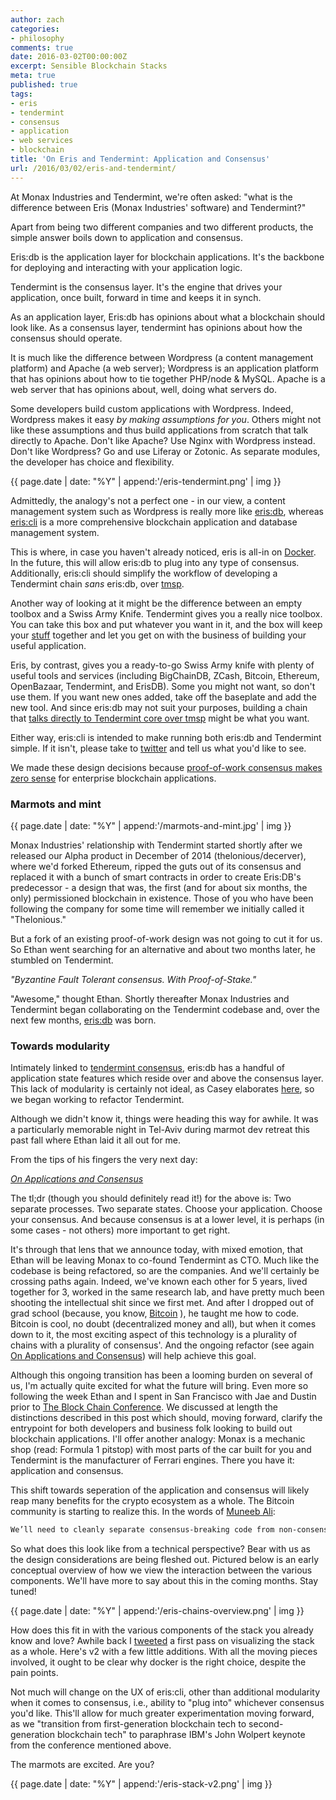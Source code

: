 ```yaml
---
author: zach
categories:
- philosophy
comments: true
date: 2016-03-02T00:00:00Z
excerpt: Sensible Blockchain Stacks
meta: true
published: true
tags:
- eris
- tendermint
- consensus
- application
- web services
- blockchain
title: 'On Eris and Tendermint: Application and Consensus'
url: /2016/03/02/eris-and-tendermint/
---
```


At Monax Industries and Tendermint, we're often asked: "what is the difference between Eris (Monax Industries' software) and Tendermint?"

Apart from being two different companies and two different products, the simple answer boils down to application and consensus.

Eris:db is the application layer for blockchain applications. It's the backbone for deploying and interacting with your application logic.

Tendermint is the consensus layer. It's the engine that drives your application, once built, forward in time and keeps it in synch.

As an application layer, Eris:db has opinions about what a blockchain should look like. As a consensus layer, tendermint has opinions about how the consensus should operate.

It is much like the difference between Wordpress (a content management platform) and Apache (a web server); Wordpress is an application platform that has opinions about how to tie together PHP/node & MySQL. Apache is a web server that has opinions about, well, doing what servers do.

Some developers build custom applications with Wordpress. Indeed, Wordpress makes it easy *by making assumptions for you*. Others might not like these assumptions and thus build applications from scratch that talk directly to Apache. Don't like Apache? Use Nginx with Wordpress instead. Don't like Wordpress? Go and use Liferay or Zotonic. As separate modules, the developer has choice and flexibility.

{{ page.date | date: "%Y" | append:'/eris-tendermint.png' | img }}

Admittedly, the analogy's not a perfect one - in our view, a content management system such as Wordpress is really more like [eris:db](https://erisindustries.com/components/erisdb/), whereas [eris:cli](https://erisindustries.com/components/eriscli/) is a more comprehensive blockchain application and database management system.

This is where, in case you haven't already noticed, eris is all-in on [Docker](https://www.docker.com/). In the future, this will allow eris:db to plug into any type of consensus. Additionally, eris:cli should simplify the workflow of developing a Tendermint chain *sans* eris:db, over [tmsp](http://tendermint.com/posts/tendermint-socket-protocol/).

Another way of looking at it might be the difference between an empty toolbox and a Swiss Army Knife. Tendermint gives you a really nice toolbox. You can take this box and put whatever you want in it, and the box will keep your [stuff](https://www.youtube.com/watch?v=jl17CYYSzUw) together and let you get on with the business of building your useful application.

Eris, by contrast, gives you a ready-to-go Swiss Army knife with plenty of useful tools and services (including BigChainDB, ZCash, Bitcoin, Ethereum, OpenBazaar, Tendermint, and ErisDB). Some you might not want, so don't use them. If you want new ones added, take off the baseplate and add the new tool. And since eris:db may not suit your purposes, building a chain that [talks directly to Tendermint core over tmsp](https://github.com/eris-ltd/eris-by-example/blob/master/erisdb_tmsp/run.sh) might be what you want.

Either way, eris:cli is intended to make running both eris:db and Tendermint simple. If it isn't, please take to [twitter](https://twitter.com/eris_ltd) and tell us what you'd like to see.

We made these design decisions because [proof-of-work consensus makes zero sense](http://cointelegraph.com/news/proof-of-work-proof-of-stake-and-the-consensus-debate) for enterprise blockchain applications.

### Marmots and mint

{{ page.date | date: "%Y" | append:'/marmots-and-mint.jpg' | img }}

Monax Industries' relationship with Tendermint started shortly after we released our Alpha product in December of 2014 (thelonious/decerver), where we'd forked Ethereum, ripped the guts out of its consensus and replaced it with a bunch of smart contracts in order to create Eris:DB's predecessor - a design that was, the first (and for about six months, the only) permissioned blockchain in existence. Those of you who have been following the company for some time will remember we initially called it "Thelonious."

But a fork of an existing proof-of-work design was not going to cut it for us. So Ethan went searching for an alternative and about two months later, he stumbled on Tendermint.

*"Byzantine Fault Tolerant consensus. With Proof-of-Stake."*

"Awesome," thought Ethan. Shortly thereafter Monax Industries and Tendermint began collaborating on the Tendermint codebase and, over the next few months, [eris:db](https://erisindustries.com/components/erisdb/) was born.

### Towards modularity

Intimately linked to [tendermint consensus](https://github.com/tendermint/tendermint/wiki), eris:db has a handful of application state features which reside over and above the consensus layer. This lack of modularity is certainly not ideal, as Casey elaborates [here](https://eng.erisindustries.com/explainers/2015/12/31/on-blockchain-clients-in-2016/), so we began working to refactor Tendermint.

Although we didn't know it, things were heading this way for awhile. It was a particularly memorable night in Tel-Aviv during marmot dev retreat this past fall where Ethan laid it all out for me.

From the tips of his fingers the very next day:

[*On Applications and Consensus*](https://eng.erisindustries.com/explainers/2016/02/22/apps-and-consensus/)

The tl;dr (though you should definitely read it!) for the above is: Two separate processes. Two separate states. Choose your application. Choose your consensus. And because consensus is at a lower level, it is perhaps (in some cases - not others) more important to get right.

It's through that lens that we announce today, with mixed emotion, that Ethan will be leaving Monax to co-found Tendermint as CTO. Much like the codebase is being refactored, so are the companies. And we'll certainly be crossing paths again. Indeed, we've known each other for 5 years, lived together for 3, worked in the same research lab, and have pretty much been shooting the intellectual shit since we first met. And after I dropped out of grad school (because, you know, [Bitcoin](https://www.youtube.com/watch?v=ru-Z5kvd9js) ), he taught me how to code. Bitcoin is cool, no doubt (decentralized money and all), but when it comes down to it, the most exciting aspect of this technology is a plurality of chains with a plurality of consensus'. And the ongoing refactor (see again [On Applications and Consensus](https://eng.erisindustries.com/explainers/2016/02/22/apps-and-consensus/)) will help achieve this goal.

Although this ongoing transition has been a looming burden on several of us, I'm actually quite excited for what the future will bring. Even more so following the week Ethan and I spent in San Francisco with Jae and Dustin prior to [The Block Chain Conference](http://www.theblockchainconference.com/). We discussed at length the distinctions described in this post which should, moving forward, clarify the entrypoint for both developers and business folk looking to build out blockchain applications. I'll offer another analogy: Monax is a mechanic shop (read: Formula 1 pitstop) with most parts of the car built for you and Tendermint is the manufacturer of Ferrari engines. There you have it: application and consensus.

This shift towards seperation of the application and consensus will likely reap many benefits for the crypto ecosystem as a whole. The Bitcoin community is starting to realize this. In the words of [Muneeb Ali](https://medium.com/@muneeb/forking-a-network-86d1b766d38d#.a5k2kajx3):

```markdown
We’ll need to cleanly separate consensus-breaking code from non-consensus breaking code and have formal methods to verify implementations against protocol specifications.
```

So what does this look like from a technical perspective? Bear with us as the design considerations are being fleshed out. Pictured below is an early conceptual overview of how we view the interaction between the various components. We'll have more to say about this in the coming months. Stay tuned!

{{ page.date | date: "%Y" | append:'/eris-chains-overview.png' | img }}

How does this fit in with the various components of the stack you already know and love? Awhile back I [tweeted](https://twitter.com/cerebralbosons/status/682691657473503233) a first pass on visualizing the stack as a whole. Here's v2 with a few little additions. With all the moving pieces involved, it ought to be clear why docker is the right choice, despite the pain points.

Not much will change on the UX of eris:cli, other than additional modularity when it comes to consensus, i.e., ability to "plug into" whichever consensus you'd like. This'll allow for much greater experimentation moving forward, as we "transition from first-generation blockchain tech to second-generation blockchain tech" to paraphrase IBM's John Wolpert keynote from the conference mentioned above.

The marmots are excited. Are you?

{{ page.date | date: "%Y" | append:'/eris-stack-v2.png' | img }}
